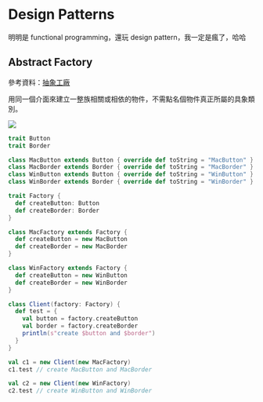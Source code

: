 # Design Patterns

明明是 functional programming，還玩 design pattern，我一定是瘋了，哈哈

## Abstract Factory
參考資料：[抽象工廠](https://zh.wikipedia.org/wiki/%E6%8A%BD%E8%B1%A1%E5%B7%A5%E5%8E%82)

用同一個介面來建立一整族相關或相依的物件，不需點名個物件真正所屬的具象類別。

![](https://upload.wikimedia.org/wikipedia/commons/9/9d/Abstract_factory_UML.svg)

```scala
trait Button
trait Border

class MacButton extends Button { override def toString = "MacButton" }
class MacBorder extends Border { override def toString = "MacBorder" }
class WinButton extends Button { override def toString = "WinButton" }
class WinBorder extends Border { override def toString = "WinBorder" }

trait Factory {
  def createButton: Button
  def createBorder: Border
}

class MacFactory extends Factory {
  def createButton = new MacButton
  def createBorder = new MacBorder
}

class WinFactory extends Factory {
  def createButton = new WinButton
  def createBorder = new WinBorder
}

class Client(factory: Factory) {
  def test = {
    val button = factory.createButton
    val border = factory.createBorder
    println(s"create $button and $border")
  }
}

val c1 = new Client(new MacFactory)
c1.test // create MacButton and MacBorder

val c2 = new Client(new WinFactory)
c2.test // create WinButton and WinBorder
```
